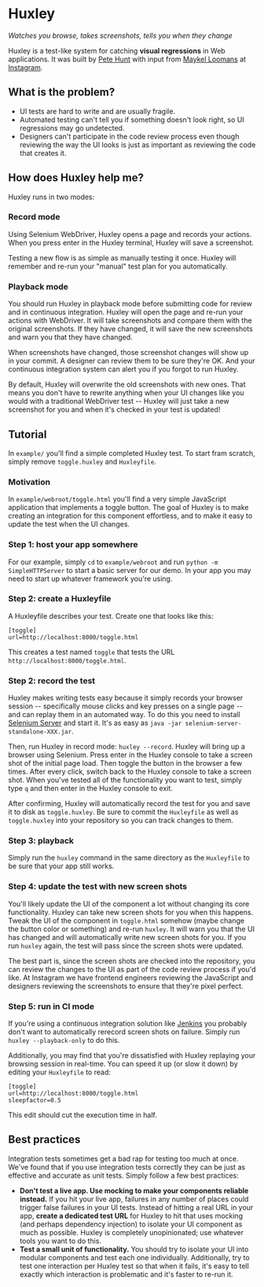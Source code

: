 # Huxley

*Watches you browse, takes screenshots, tells you when they change*

Huxley is a test-like system for catching **visual regressions** in Web applications. It was built by [Pete Hunt](http://github.com/petehunt/) with input from [Maykel Loomans](http://www.miekd.com/) at [Instagram](http://www.instagram.com/).

## What is the problem?

* UI tests are hard to write and are usually fragile.
* Automated testing can't tell you if something doesn't look right, so UI regressions may go undetected.
* Designers can't participate in the code review process even though reviewing the way the UI looks is just as important as reviewing the code that creates it.

## How does Huxley help me?

Huxley runs in two modes:

### Record mode

Using Selenium WebDriver, Huxley opens a page and records your actions. When you press enter in the Huxley terminal, Huxley will save a screenshot.

Testing a new flow is as simple as manually testing it once. Huxley will remember and re-run your "manual" test plan for you automatically.

### Playback mode

You should run Huxley in playback mode before submitting code for review and in continuous integration. Huxley will open the page and re-run your actions with WebDriver. It will take screenshots and compare them with the original screenshots. If they have changed, it will save the new screenshots and warn you that they have changed.

When screenshots have changed, those screenshot changes will show up in your commit. A designer can review them to be sure they're OK. And your continuous integration system can alert you if you forgot to run Huxley.

By default, Huxley will overwrite the old screenshots with new ones. That means you don't have to rewrite anything when your UI changes like you would with a traditional WebDriver test -- Huxley will just take a new screenshot for you and when it's checked in your test is updated!

## Tutorial

In `example/` you'll find a simple completed Huxley test. To start fram scratch, simply remove `toggle.huxley` and `Huxleyfile`.

### Motivation

In `example/webroot/toggle.html` you'll find a very simple JavaScript application that implements a toggle button. The goal of Huxley is to make creating an integration for this component effortless, and to make it easy to update the test when the UI changes.

### Step 1: host your app somewhere

For our example, simply `cd` to `example/webroot` and run `python -m SimpleHTTPServer` to start a basic server for our demo. In your app you may need to start up whatever framework you're using.

### Step 2: create a Huxleyfile

A Huxleyfile describes your test. Create one that looks like this:

```
[toggle]
url=http://localhost:8000/toggle.html
```

This creates a test named `toggle` that tests the URL `http://localhost:8000/toggle.html`.

### Step 2: record the test

Huxley makes writing tests easy because it simply records your browser session -- specifically mouse clicks and key presses on a single page -- and can replay them in an automated way. To do this you need to install [Selenium Server](http://docs.seleniumhq.org/download/) and start it. It's as easy as `java -jar selenium-server-standalone-XXX.jar`.

Then, run Huxley in record mode: `huxley --record`. Huxley will bring up a browser using Selenium. Press enter in the Huxley console to take a screen shot of the initial page load. Then toggle the button in the browser a few times. After every click, switch back to the Huxley console to take a screen shot. When you've tested all of the functionality you want to test, simply type `q` and then enter in the Huxley console to exit.

After confirming, Huxley will automatically record the test for you and save it to disk as `toggle.huxley`. Be sure to commit the `Huxleyfile` as well as `toggle.huxley` into your repository so you can track changes to them.

### Step 3: playback

Simply run the `huxley` command in the same directory as the `Huxleyfile` to be sure that your app still works.

### Step 4: update the test with new screen shots

You'll likely update the UI of the component a lot without changing its core functionality. Huxley can take new screen shots for you when this happens. Tweak the UI of the component in `toggle.html` somehow (maybe change the button color or something) and re-run `huxley`. It will warn you that the UI has changed and will automatically write new screen shots for you. If you run `huxley` again, the test will pass since the screen shots were updated.

The best part is, since the screen shots are checked into the repository, you can review the changes to the UI as part of the code review process if you'd like. At Instagram we have frontend engineers reviewing the JavaScript and designers reviewing the screenshots to ensure that they're pixel perfect.

### Step 5: run in CI mode

If you're using a continuous integration solution like [Jenkins](http://jenkins-ci.org/) you probably don't want to automatically rerecord screen shots on failure. Simply run `huxley --playback-only` to do this.

Additionally, you may find that you're dissatisfied with Huxley replaying your browsing session in real-time. You can speed it up (or slow it down) by editing your `Huxleyfile` to read:

```
[toggle]
url=http://localhost:8000/toggle.html
sleepfactor=0.5
```

This edit should cut the execution time in half.

## Best practices

Integration tests sometimes get a bad rap for testing too much at once. We've found that if you use integration tests correctly they can be just as effective and accurate as unit tests. Simply follow a few best practices:

* **Don't test a live app. Use mocking to make your components reliable instead.** If you hit your live app, failures in any number of places could trigger false failures in your UI tests. Instead of hitting a real URL in your app, **create a dedicated test URL** for Huxley to hit that uses mocking (and perhaps dependency injection) to isolate your UI component as much as possible. Huxley is completely unopinionated; use whatever tools you want to do this.
* **Test a small unit of functionality.** You should try to isolate your UI into modular components and test each one individually. Additionally, try to test one interaction per Huxley test so that when it fails, it's easy to tell exactly which interaction is problematic and it's faster to re-run it.
